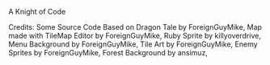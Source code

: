 A Knight of Code

Credits:
Some Source Code Based on Dragon Tale by ForeignGuyMike,
Map made with TileMap Editor by ForeignGuyMike,
Ruby Sprite by killyoverdrive,
Menu Background by ForeignGuyMike,
Tile Art by ForeignGuyMike,
Enemy Sprites by ForeignGuyMike,
Forest Background by ansimuz,